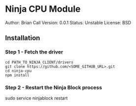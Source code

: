 Ninja CPU Module
======================
Author: Brian Call
Version: 0.0.1
Status: Unstable
License: BSD


## Installation
### Step 1 - Fetch the driver
```
cd PATH_TO_NINJA_CLIENT/drivers
git clone https://github.com/<SOME_GITHUB_URL>.git
cd ninja-cpu
npm install
```


### Step 2 - Restart the Ninja Block process
sudo service ninjablock restart
